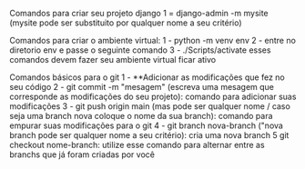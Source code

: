 Comandos para criar seu projeto django
1 = django-admin -m mysite (mysite pode ser substituito por qualquer nome a seu critério)

Comandos para criar o ambiente virtual:
1 - python -m venv env
2 - entre no diretorio env e passe o seguinte comando
3 - ./Scripts/activate
esses comandos devem fazer seu ambiente virtual ficar ativo


Comandos básicos para o git
1 - **Adicionar as modificações que fez no seu código 
2 - git commit -m "mesagem" (escreva uma mesagem que corresponde as modificações do seu projeto): comando para adicionar suas modificações
3 - git push origin main (mas pode ser qualquer nome / caso seja uma branch nova coloque o nome da sua branch): comando para empurar suas modificações para o git 
4 - git branch nova-branch ("nova branch pode ser qualquer nome a seu critério): cria uma nova branch
5 git checkout nome-branch: utilize esse comando para alternar entre as branchs que já foram criadas por você

